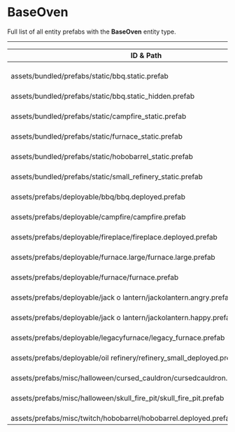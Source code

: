 # BaseOven
Full list of all <Badge type="warning" text="18"/> entity prefabs with the **BaseOven** entity type.

---
| ID & Path |
| --- |
| <a href="#128449714"><Badge id="128449714" type="tip" text="#"/></a> <Badge type="tip" text="128449714"/> <br> assets/bundled/prefabs/static/bbq.static.prefab |
| <a href="#787806833"><Badge id="787806833" type="tip" text="#"/></a> <Badge type="tip" text="787806833"/> <br> assets/bundled/prefabs/static/bbq.static_hidden.prefab |
| <a href="#1339281147"><Badge id="1339281147" type="tip" text="#"/></a> <Badge type="tip" text="1339281147"/> <br> assets/bundled/prefabs/static/campfire_static.prefab |
| <a href="#1402456403"><Badge id="1402456403" type="tip" text="#"/></a> <Badge type="tip" text="1402456403"/> <br> assets/bundled/prefabs/static/furnace_static.prefab |
| <a href="#754638672"><Badge id="754638672" type="tip" text="#"/></a> <Badge type="tip" text="754638672"/> <br> assets/bundled/prefabs/static/hobobarrel_static.prefab |
| <a href="#919097516"><Badge id="919097516" type="tip" text="#"/></a> <Badge type="tip" text="919097516"/> <br> assets/bundled/prefabs/static/small_refinery_static.prefab |
| <a href="#2409469892"><Badge id="2409469892" type="tip" text="#"/></a> <Badge type="tip" text="2409469892"/> <br> assets/prefabs/deployable/bbq/bbq.deployed.prefab |
| <a href="#4160694184"><Badge id="4160694184" type="tip" text="#"/></a> <Badge type="tip" text="4160694184"/> <br> assets/prefabs/deployable/campfire/campfire.prefab |
| <a href="#110576239"><Badge id="110576239" type="tip" text="#"/></a> <Badge type="tip" text="110576239"/> <br> assets/prefabs/deployable/fireplace/fireplace.deployed.prefab |
| <a href="#1374462671"><Badge id="1374462671" type="tip" text="#"/></a> <Badge type="tip" text="1374462671"/> <br> assets/prefabs/deployable/furnace.large/furnace.large.prefab |
| <a href="#2931042549"><Badge id="2931042549" type="tip" text="#"/></a> <Badge type="tip" text="2931042549"/> <br> assets/prefabs/deployable/furnace/furnace.prefab |
| <a href="#1889323056"><Badge id="1889323056" type="tip" text="#"/></a> <Badge type="tip" text="1889323056"/> <br> assets/prefabs/deployable/jack o lantern/jackolantern.angry.prefab |
| <a href="#630866573"><Badge id="630866573" type="tip" text="#"/></a> <Badge type="tip" text="630866573"/> <br> assets/prefabs/deployable/jack o lantern/jackolantern.happy.prefab |
| <a href="#2013224025"><Badge id="2013224025" type="tip" text="#"/></a> <Badge type="tip" text="2013224025"/> <br> assets/prefabs/deployable/legacyfurnace/legacy_furnace.prefab |
| <a href="#1057236622"><Badge id="1057236622" type="tip" text="#"/></a> <Badge type="tip" text="1057236622"/> <br> assets/prefabs/deployable/oil refinery/refinery_small_deployed.prefab |
| <a href="#1348425051"><Badge id="1348425051" type="tip" text="#"/></a> <Badge type="tip" text="1348425051"/> <br> assets/prefabs/misc/halloween/cursed_cauldron/cursedcauldron.deployed.prefab |
| <a href="#1906669538"><Badge id="1906669538" type="tip" text="#"/></a> <Badge type="tip" text="1906669538"/> <br> assets/prefabs/misc/halloween/skull_fire_pit/skull_fire_pit.prefab |
| <a href="#1748062128"><Badge id="1748062128" type="tip" text="#"/></a> <Badge type="tip" text="1748062128"/> <br> assets/prefabs/misc/twitch/hobobarrel/hobobarrel.deployed.prefab |
